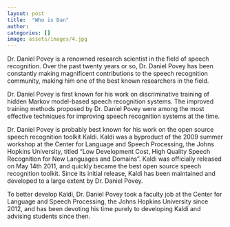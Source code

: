 ```yaml
---
layout: post
title:  "Who is Dan"
author: 
categories: []
image: assets/images/4.jpg
---
```

Dr. Daniel Povey is a renowned research scientist in the field of speech recognition. Over the past twenty years or so, Dr. Daniel Povey has been constantly making magnificent contributions to the speech recognition community, making him one of the best known researchers in the field.

Dr. Daniel Povey is first known for his work on discriminative training of hidden Markov model-based speech recognition systems. The improved training methods proposed by Dr. Daniel Povey were among the most effective techniques for improving speech recognition systems at the time.

Dr. Daniel Povey is probably best known for his work on the open source speech recognition toolkit Kaldi. Kaldi was a byproduct of the 2009 summer workshop at the Center for Language and Speech Processing, the Johns Hopkins University, titled “Low Development Cost, High Quality Speech Recognition for New Languages and Domains”. Kaldi was officially released on May 14th 2011, and quickly became the best open source speech recognition toolkit. Since its initial release, Kaldi has been maintained and developed to a large extent by Dr. Daniel Povey.

To better develop Kaldi, Dr. Daniel Povey took a faculty job at the Center for Language and Speech Processing, the Johns Hopkins University since 2012, and has been devoting his time purely to developing Kaldi and advising students since then.
